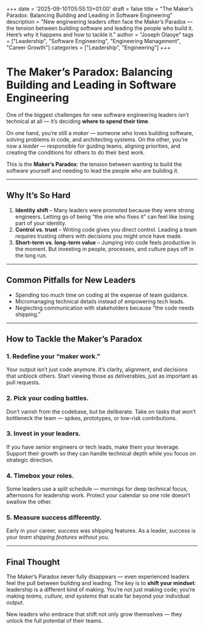 +++
date = '2025-09-10T05:55:13+01:00'
draft = false
title = "The Maker’s Paradox: Balancing Building and Leading in Software Engineering"
description = "New engineering leaders often face the Maker’s Paradox — the tension between building software and leading the people who build it. Here’s why it happens and how to tackle it."
author = "Joseph Olaoye"
tags = ["Leadership", "Software Engineering", "Engineering Management", "Career Growth"]
categories = ["Leadership", "Engineering"]
+++

# The Maker’s Paradox: Balancing Building and Leading in Software Engineering  

One of the biggest challenges for new software engineering leaders isn’t technical at all — it’s deciding **where to spend their time**.  

On one hand, you’re still a *maker* — someone who loves building software, solving problems in code, and architecting systems. On the other, you’re now a *leader* — responsible for guiding teams, aligning priorities, and creating the conditions for others to do their best work.  

This is the **Maker’s Paradox**: the tension between wanting to build the software yourself and needing to lead the people who are building it.  

---

## Why It’s So Hard  
1. **Identity shift** – Many leaders were promoted because they were strong engineers. Letting go of being “the one who fixes it” can feel like losing part of your identity.  
2. **Control vs. trust** – Writing code gives you direct control. Leading a team requires trusting others with decisions you might once have made.  
3. **Short-term vs. long-term value** – Jumping into code feels productive in the moment. But investing in people, processes, and culture pays off in the long run.  

---

## Common Pitfalls for New Leaders  
- Spending too much time on coding at the expense of team guidance.  
- Micromanaging technical details instead of empowering tech leads.  
- Neglecting communication with stakeholders because “the code needs shipping.”  

---

## How to Tackle the Maker’s Paradox  

### 1. Redefine your “maker work.”  
Your output isn’t just code anymore. It’s clarity, alignment, and decisions that unblock others. Start viewing those as deliverables, just as important as pull requests.  

### 2. Pick your coding battles.  
Don’t vanish from the codebase, but be deliberate. Take on tasks that won’t bottleneck the team — spikes, prototypes, or low-risk contributions.  

### 3. Invest in your leaders.  
If you have senior engineers or tech leads, make them your leverage. Support their growth so they can handle technical depth while you focus on strategic direction.  

### 4. Timebox your roles.  
Some leaders use a split schedule — mornings for deep technical focus, afternoons for leadership work. Protect your calendar so one role doesn’t swallow the other.  

### 5. Measure success differently.  
Early in your career, success was shipping features. As a leader, success is your *team shipping features without you*.  

---

## Final Thought  
The Maker’s Paradox never fully disappears — even experienced leaders feel the pull between building and leading. The key is to **shift your mindset**: leadership is a different kind of making. You’re not just making code; you’re making *teams, culture, and systems* that scale far beyond your individual output.  

New leaders who embrace that shift not only grow themselves — they unlock the full potential of their teams.  
